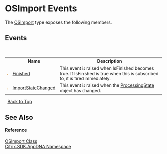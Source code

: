 # OSImport Events
 

The <a href="1886c956-303e-1e27-dff7-d74644248743">OSImport</a> type exposes the following members.


## Events
&nbsp;<table><tr><th></th><th>Name</th><th>Description</th></tr><tr><td>![Public event](media/pubevent.gif "Public event")</td><td><a href="586f865a-ad02-06b6-740c-cb9af0f9205f">Finished</a></td><td>
This event is raised when IsFinished becomes true. If IsFinished is true when this is subscribed to, it is fired immediately.</td></tr><tr><td>![Public event](media/pubevent.gif "Public event")</td><td><a href="d64b5a87-728d-e1e1-2016-4f1a65fa57b8">ImportStateChanged</a></td><td>
This event is raised when the <a href="b6cce45d-4961-166e-4755-2bca5951a454">ProcessingState</a> object has changed.</td></tr></table>&nbsp;
<a href="#osimport-events">Back to Top</a>

## See Also


#### Reference
<a href="1886c956-303e-1e27-dff7-d74644248743">OSImport Class</a><br /><a href="fe2d265b-410b-8b11-1eb4-a790e0b062bf">Citrix.SDK.AppDNA Namespace</a><br />